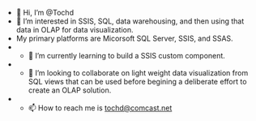 - 👋 Hi, I’m @Tochd
- 👀 I’m interested in SSIS, SQL, data warehousing, and then using that data in OLAP for data visualization. 
- My primary platforms are Micorsoft SQL Server, SSIS, and SSAS.
- - 🌱 I’m currently learning to build a SSIS custom component. 
- - 💞️ I’m looking to collaborate on light weight data visualization from SQL views that can be used before begining a deliberate effort to create an OLAP solution.
- - 📫 How to reach me is tochd@comcast.net

<!---
Tochd/Tochd is a ✨ special ✨ repository because its `README.md` (this file) appears on your GitHub profile.
You can click the Preview link to take a look at your changes.
--->
